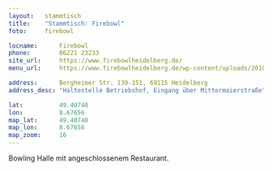 ```yaml
---
layout:   stammtisch
title:    "Stammtisch: Firebowl"
foto:     firebowl

locname:      Firebowl
phone:        06221 23233
site_url:     https://www.firebowlheidelberg.de/
menu_url:     https://www.firebowlheidelberg.de/wp-content/uploads/2018/12/HD-Speisekarte.pdf

address:      Bergheimer Str. 139-151, 69115 Heidelberg
address_desc: "Haltestelle Betriebshof, Eingang über Mittermaierstraße"

lat:          49.40740
lon:          8.67656
map_lat:      49.40740
map_lon:      8.67656
map_zoom:     16
---
```

Bowling Halle mit angeschlossenem Restaurant.
